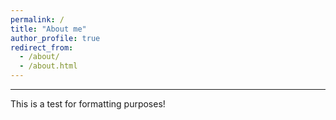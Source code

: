 ```yaml
---
permalink: /
title: "About me"
author_profile: true
redirect_from: 
  - /about/
  - /about.html
---
```


---

This is a test for formatting purposes!

